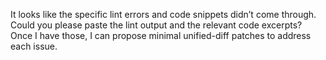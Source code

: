 It looks like the specific lint errors and code snippets didn’t come through. Could you please paste the lint output and the relevant code excerpts? Once I have those, I can propose minimal unified-diff patches to address each issue.
